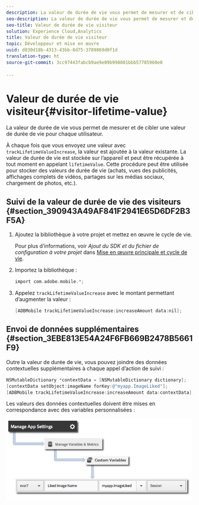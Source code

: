 ```yaml
---
description: La valeur de durée de vie vous permet de mesurer et de cibler une valeur de durée de vie pour chaque utilisateur.
seo-description: La valeur de durée de vie vous permet de mesurer et de cibler une valeur de durée de vie pour chaque utilisateur.
seo-title: Valeur de durée de vie visiteur
solution: Experience Cloud,Analytics
title: Valeur de durée de vie visiteur
topic: Développeur et mise en œuvre
uuid: d830d18b-4313-43bb-8d75-3789869d0f1d
translation-type: ht
source-git-commit: 3cc97443fabcb9ae9e09b998801bbb57785960e0

---
```



# Valeur de durée de vie visiteur{#visitor-lifetime-value}

La valeur de durée de vie vous permet de mesurer et de cibler une valeur de durée de vie pour chaque utilisateur.

À chaque fois que vous envoyez une valeur avec `trackLifetimeValueIncrease`, la valeur est ajoutée à la valeur existante. La valeur de durée de vie est stockée sur l’appareil et peut être récupérée à tout moment en appelant `lifetimeValue`. Cette procédure peut être utilisée pour stocker des valeurs de durée de vie (achats, vues des publicités, affichages complets de vidéos, partages sur les médias sociaux, chargement de photos, etc.).

## Suivi de la valeur de durée de vie des visiteurs {#section_390943A49AF841F2941E65D6DF2B3F5A}

1. Ajoutez la bibliothèque à votre projet et mettez en œuvre le cycle de vie.

   Pour plus d’informations, voir *Ajout du SDK et du fichier de configuration à votre projet* dans [Mise en œuvre principale et cycle de vie](/help/ios/getting-started/dev-qs.md).
1. Importez la bibliothèque :

   ```objective-c
   import com.adobe.mobile.*;
   ```

1. Appelez `trackLifetimeValueIncrease` avec le montant permettant d’augmenter la valeur :

   ```objective-c
   [ADBMobile trackLifetimeValueIncrease:increaseAmount data:nil];
   ```

## Envoi de données supplémentaires {#section_3EBE813E54A24F6FB669B2478B5661F9}

Outre la valeur de durée de vie, vous pouvez joindre des données contextuelles supplémentaires à chaque appel d’action de suivi :

```objective-c
NSMutableDictionary *contextData = [NSMutableDictionary dictionary]; 
[contextData setObject:imageName forKey:@"myapp.ImageLiked"]; 
[ADBMobile trackLifetimeValueIncrease:increaseAmount data:contextData];
```

Les valeurs des données contextuelles doivent être mises en correspondance avec des variables personnalisées :

![](assets/map-variable-context-ltv.png)

